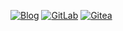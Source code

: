 [![Blog](https://img.shields.io/badge/Blog-rappet.xyz-ff4088?logo=hugo)](https://rappet.xyz/)
[![GitLab](https://img.shields.io/badge/Gitlab-rappet-orange?logo=gitlab)](https://gitlab.com/rappet)
[![Gitea](https://img.shields.io/badge/Gitea-git.rappet.xyz-brightgreen?logo=gitea)](https://git.rappet.xyz/)
